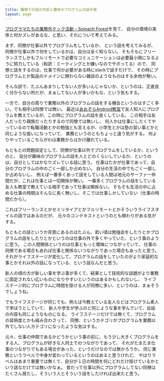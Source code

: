 ```yaml
---
title: 職場での話の内容と趣味のプログラムの話の場
layout: page
---
```

[プログラマたちの業務外テック活動 – Spinach Forest](https://records.dodgson.org/2023/10/05/no-tech-after-work/)を見て、
自分の環境の実体と何かズレがあるな、と思い、それについて考えてみる。

まず、同僚が仕事以外でプログラムをしているか、
という話を考えてみるが、
同僚が仕事以外で何をしているかは、自分は全く知らない。
そもそもにフリーランスでしかもフルリモートで必要なコミュニケーションは必要最小限になるように努力している（和訳：ミーティングとか嫌いなのでサボってる）ので、
同僚と話をするのは、仕事で何か必要がある時にslackで話すだけで、
その時にプログラムとか製品のドメインに関わらない雑談のようなものはする余地が無い。

そんな訳で、たぶんあまりしてない人が多いんじゃないか、というのは、正直良く分からない所だが、まぁしてない人が多いかもな、という気もする。

一方で、自分の周りで業務以外のプログラムの話をする機会というのはすごく多い。でも相手は同僚では無い。
最近は[あおぞらAndroid教室](https://karino2.github.io/RandomThoughts/あおぞらAndroid教室)で友人知人にプログラムを教えているが、この時にプログラムの話を良くしている。
この相手は友人だったり親族だったりするので同僚では無いし、
何人かは仕事にしたくてやっているので転職活動とかの勉強とも言えるが、小学生とかは塾の習い事とかと同じような扱いになっていて、
業務というのともちょっと違う気がする。
何よりやっているこちらがわは業務からはかけ離れている。

もともとの問題設定として、同僚が仕事以外でプログラムをしているか、というのと、
自分が趣味のプログラムの話を人とどのくらいしているか、というのは、自分としてはかなりズレている話に思う。
仕事はたかが仕事であって、自分のプログラムの中のごく一部しか占めない。
自分の生活の中でもごく一部しか占めないし、
例えば一番多くあって話をしている人間は地元のサーファー仲間だが、これは仕事とは一切関係が無い。
一番多くプログラムの話をしている友人も教室で教えている相手であって仕事は関係ない。
そもそも生活の中に占める仕事の時間はそんなに長く無いし、そこでは仕事しかしていない（仕事の時間だから）。

これはフリーランスとかセミリタイアとかフルリモートとかそういうライフスタイルの話ではあるのだが、
元々のコンテキストというのとも関わりがある気がする。

もともとの話というか背景にあるのはたぶん、若い頃は勉強会をしたりとかプログラムの話をしたりとかというのは仕事の外で多くやっていた、という事のように思う。
この人間関係というのは仕事ともっと曖昧につながっていて、
仕事の同僚である場合もあれば仕事と関係ないつながりであった場合もあったと思う。
それがライフステージが変化して、プログラムの話をしていたのがより家庭的な事とかそれ以外の話になっている、という話なんだと思う。

新人の頃の方が新しい事を学ぶ事が多くて、結果として技術的な話題がより業務に固定されない広いものになりやすいというのはあるかもしれないし、
ライフステージ的にプログラムに時間を掛ける人が同僚に多い、というのは、まぁそうでしょうね。

でもライフステージが同じでも、例えば今教えている友人などはプログラム素人で学ぼうとしていて、
新人や学生が学ぶのと同じような事を学んでいて、会話の内容も同じようなものになる。
ライフステージだけでは無くて、プログラムの習熟度とかも組み合わさって、
同僚、というカテゴリがプログラムを業務以外でしない人カテゴリになったような気はする。

元々、仕事の仲間であるかどうかという事の前に、もう少し大きくプログラムをする人、プログラムが好きな人同士でのつながりであって、
それがたまたま仕事のつながりでもある場合があった、というだけなのでは無かろうか。
同じ業務というラベルで中身が変わっているというのはあると思うけれど、
やはりラベルはあまり重要では無くて、自分が１日の時間を何にどれだけ掛けているかという話なだけでは無いかなぁ。
昔だって仕事以外にプログラムしてない同僚はたくさん居たし、そういう人とそういう話をしたければ出来たと思う。